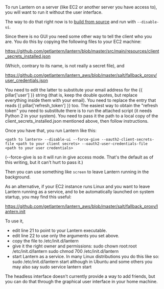 To run Lantern on a server (like EC2 or another server you have access to), you will want to run it without the user interface. 

The way to do that right now is to [build from source](https://github.com/getlantern/lantern/blob/master/README.md#setting-up-a-development-environment) and run with `--disable-ui`.

Since there is no GUI you need some other way to tell the client who you are.  You do this by copying the following files to your EC2 machine:

https://github.com/getlantern/lantern/blob/master/src/main/resources/client_secrets_installed.json

(Which, contrary to its name, is not really a secret file), and

https://github.com/getlantern/lantern_aws/blob/master/salt/fallback_proxy/user_credentials.json

You need to edit the latter to substitute your email address for the {{ pillar['user'] }} string (that is, keep the double quotes, but replace everything inside them with your email).  You need to replace the entry that reads {{ pillar['refresh_token'] }} too.  The easiest way to obtain the "refresh token" you need to substitute there is to run the attached script (it needs Python 2 in your system).  You need to pass it the path to a local copy of the client_secrets_installed.json mentioned above, then follow instructions.

Once you have that, you run Lantern like this:

    <path to lantern> --disable-ui --force-give --oauth2-client-secrets-file <path to your client secrets> --oauth2-user-credentials-file <path to your user credentials>

(--force-give is so it will run in give access mode.  That's the default as of this writing, but it can't hurt to pass it.)

Then you can use something like `screen` to leave Lantern running in the background.

As an alternative, if your EC2 instance runs Linux and you want to leave Lantern running as a service, and to be automatically launched on system startup, you may find this useful:

https://github.com/getlantern/lantern_aws/blob/master/salt/fallback_proxy/lantern.init

To use it,
 - edit line 21 to point to your Lantern executable.
 - edit line 22 to use only the arguments you set above.
 - copy the file to /etc/init.d/lantern
 - give it the right owner and permissions:
       sudo chown root:root /etc/init.d/lantern
       sudo chmod 700 /etc/init.d/lantern
 - start Lantern as a service.  In many Linux distributions you do this like so:
       sudo /etc/init.d/lantern start
   although in Ubuntu and some others you may also say
       sudo service lantern start

The headless interface doesn't currently provide a way to add friends, but you can do that through the graphical user interface in your home machine.